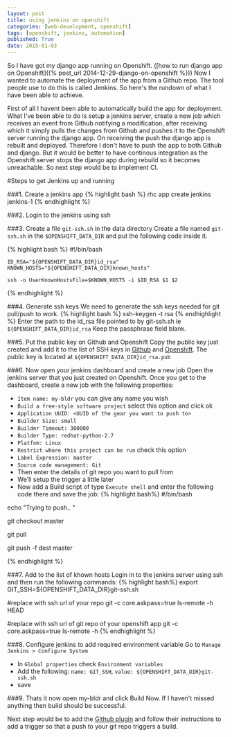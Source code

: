 ```yaml
---
layout: post
title: using jenkins on openshift
categories: [web-development, openshift]
tags: [openshift, jenkins, automation]
published: True
date: 2015-01-03
---
```


So I have got my django app running on Openshift. ([how to run django app on Openshift]({% post_url 2014-12-29-django-on-openshift %}))
Now I wanted to automate the deployment of the app from a Github repo. The tool people use to do this is called Jenkins. So here's the rundown of what I have been able to achieve. 


First of all I havent been able to automatically build the app for deployment. What I've been able to do is setup a jenkins server, create a new job which receives an event from Github notifying a modification, after receiving which it simply pulls the changes from Github and pushes it to the Openshift server running the django app. On receiving the push the django app is rebuilt and deployed. Therefore I don't have to push the app to both Github and django. But it would be better to have continous integration as the Openshift server stops the django app during rebuild so it becomes unreachable. So next step would be to implement CI.


#Steps to get Jenkins up and running

###1. Create a jenkins app
{% highlight bash %}
    rhc app create jenkins jenkins-1
{% endhighlight %}

###2. Login to the jenkins using ssh

###3. Create a file `git-ssh.sh` in the data directory
Create a file named `git-ssh.sh` in the `$OPENSHIFT_DATA_DIR` and put the following code inside it.

{% highlight bash %}
    #!/bin/bash
 
    ID_RSA="${OPENSHIFT_DATA_DIR}id_rsa"
    KNOWN_HOSTS="${OPENSHIFT_DATA_DIR}known_hosts"
 
    ssh -o UserKnownHostsFile=$KNOWN_HOSTS -i $ID_RSA $1 $2 
{% endhighlight %}

###4. Generate ssh keys
We need to generate the ssh keys needed for git pull/push to work.
{% highlight bash %}
    ssh-keygen -t rsa
{% endhighlight %}
Enter the path to the id_rsa file pointed to by git-ssh.sh ie `${OPENSHIFT_DATA_DIR}id_rsa`
Keep the passphrase field blank.

###5. Put the public key on Github and Openshift
Copy the public key just created and add it to the list of SSH keys in [Github](https://github.com/settings/ssh) and [Openshift](https://openshift.redhat.com/app/console/settings).
The public key is located at `${OPENSHIFT_DATA_DIR}id_rsa.pub`

###6. Now open your jenkins dashboard and create a new job
Open the jenkins server that you just created on Openshift. Once you get to the dashboard, create a new job with the following properties:

+ `Item name: my-bldr` you can give any name you wish
+ `Build a free-style software project` select this option and click ok
+ `Application UUID: <UUID of the gear you want to push to>`
+ `Builder Size: small `
+ `Builder Timeout: 300000`
+ `Builder Type: redhat-python-2.7`
+ `Platfom: Linux`
+ `Restrict where this project can be run` check this option
+ `Label Expression: master`
+ `Source code management: Git`
+ Then enter the details of git repo you want to pull from
+ We'll setup the trigger a little later
+ Now add a Build script of type `Execute shell` and enter the following code there and save the job: 
{% highlight bash%}
#/bin/bash

echo "Trying to push.. "

git checkout master

git pull

git push -f dest master

{% endhighlight %}

###7. Add to the list of khown hosts
Login in to the jenkins server using ssh and then run the following commands:
{% highlight bash%}
export GIT_SSH=${OPENSHIFT_DATA_DIR}git-ssh.sh

#replace <Github repo url> with ssh url of your repo 
git -c core.askpass=true ls-remote -h <Github repo url> HEAD

#replace <Openshift repo url> with ssh url of git repo of your openshift app
git -c core.askpass=true ls-remote -h <Openshift repo url> 
{% endhighlight %}

###8. Configure jenkins to add required environment variable
Go to `Manage Jenkins > Configure System`

+ In `Global properties` check `Environment variables`
+ Add the following: `name: GIT_SSH`, `value: ${OPENSHIFT_DATA_DIR}git-ssh.sh`
+ save 


###9. Thats it now open my-bldr and click Build Now.
If I haven't missed anything then build should be successful.


Next step would be to add the [Github plugin](https://wiki.jenkins-ci.org/display/JENKINS/Github+Plugin) and follow their instructions to add a trigger so that a push to your git repo triggers a build.

